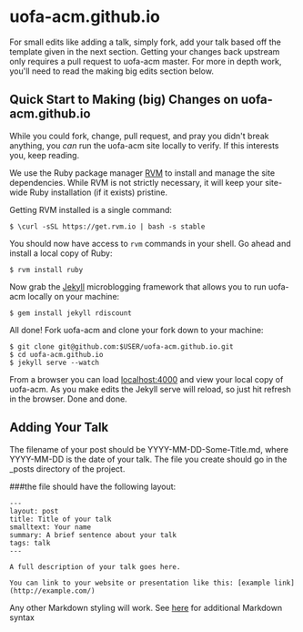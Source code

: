 # uofa-acm.github.io

For small edits like adding a talk, simply fork, add your
talk based off the template given in the next section. Getting
your changes back upstream only requires a pull request
to uofa-acm master. For more in depth work, you'll need to
read the making big edits section below.


## Quick Start to Making (big) Changes on uofa-acm.github.io

While you could fork, change, pull request, and pray you didn't
break anything, you *can* run the uofa-acm site locally to verify.
If this interests you, keep reading.

We use the Ruby package manager [RVM](https://rvm.io/) to install and
manage the site dependencies. While RVM is not strictly necessary, it will
keep your site-wide Ruby installation (if it exists) pristine.

Getting RVM installed is a single command:

    $ \curl -sSL https://get.rvm.io | bash -s stable

You should now have access to `rvm` commands in your shell. Go ahead
and install a local copy of Ruby:

    $ rvm install ruby

Now grab the [Jekyll](http://jekyllrb.com/) microblogging framework that
allows you to run uofa-acm locally on your machine:

    $ gem install jekyll rdiscount

All done! Fork uofa-acm and clone your fork down to your machine:
```
$ git clone git@github.com:$USER/uofa-acm.github.io.git
$ cd uofa-acm.github.io
$ jekyll serve --watch
```

From a browser you can load [localhost:4000](http://localhost:4000) and
view your local copy of uofa-acm. As you make edits the Jekyll serve
will reload, so just hit refresh in the browser. Done and done.


## Adding Your Talk

The filename of your post should be YYYY-MM-DD-Some-Title.md, where YYYY-MM-DD is the date of your talk.
The file you create should go in the _posts directory of the project.

###the file should have the following layout:

```
---
layout: post
title: Title of your talk
smalltext: Your name
summary: A brief sentence about your talk
tags: talk
---

A full description of your talk goes here.

You can link to your website or presentation like this: [example link](http://example.com/)
```
Any other Markdown styling will work.  See [here](http://daringfireball.net/projects/markdown/syntax)
for additional Markdown syntax
